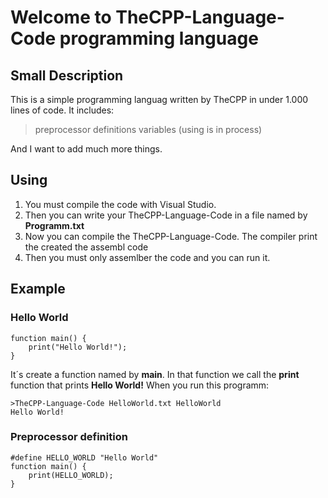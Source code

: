 # Welcome to TheCPP-Language-Code programming language
## Small Description
This is a simple programming languag written by TheCPP in under 1.000 lines of code.
It includes:
>preprocessor definitions
>variables (using is in process)

And I want to add much more things.
## Using

 1. You must compile the code with Visual Studio.
 2. Then you can write your TheCPP-Language-Code in a file named by **Programm.txt**
 3. Now you can compile the TheCPP-Language-Code. The compiler print the created the assembl code
 4. Then you must only assemlber the code and you can run it.
## Example   
### Hello World

    function main() {
	    print("Hello World!");
	}
It´s create a function named by **main**.
In that function we call the **print** function that prints **Hello World!**
When you run this programm:

    >TheCPP-Language-Code HelloWorld.txt HelloWorld
    Hello World!

### Preprocessor definition

    #define HELLO_WORLD "Hello World"
    function main() {
	    print(HELLO_WORLD);
    }
